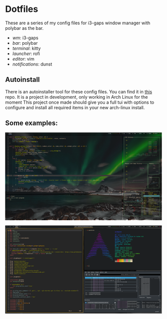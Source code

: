 # Dotfiles
These are a series of my config files for i3-gaps window manager with polybar as the bar.

  * *wm*: i3-gaps
  * *bar*: polybar
  * *terminal*: kitty
  * *launcher*: rofi
  * *editor*: vim
  * *notifications*: dunst

## Autoinstall

There is an autoinstaller tool for these config files.
You can find it in [this](https://github.com/lae-laps/archmaker) repo. It is a project in development, only working in Arch Linux for the moment
This project once made should give you a full tui with options to configure and install all required items in your new arch-linux install.

## Some examples:

![error displaying image -> images/desktop_transparent.png](images/desktop_transparent.png?raw=true "Title")

![error displaying image -> images/desktop_grey.png](images/desktop_grey.png?raw=true "Title")
